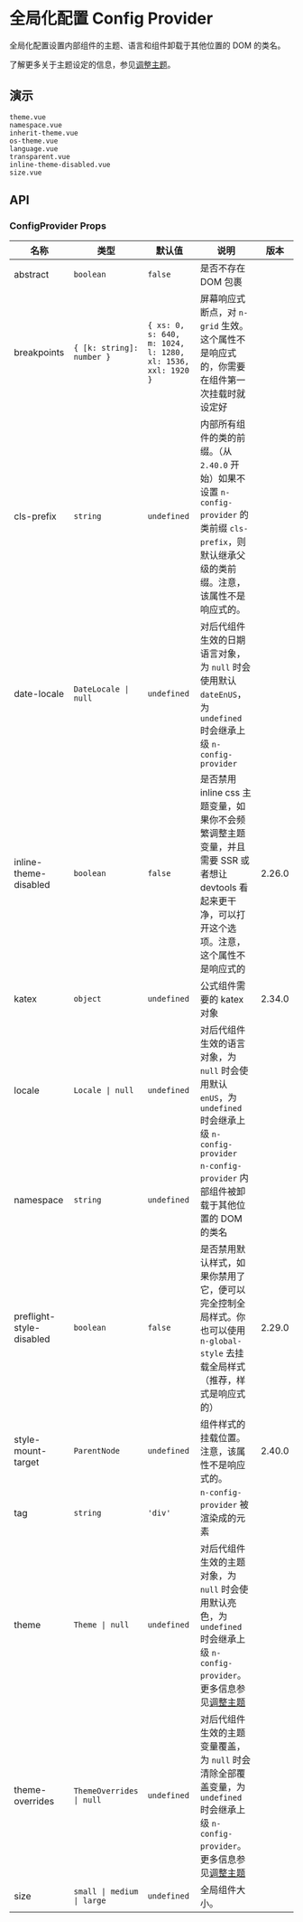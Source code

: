 # 全局化配置 Config Provider

全局化配置设置内部组件的主题、语言和组件卸载于其他位置的 DOM 的类名。

了解更多关于主题设定的信息，参见[调整主题](../docs/customize-theme)。

## 演示

```demo
theme.vue
namespace.vue
inherit-theme.vue
os-theme.vue
language.vue
transparent.vue
inline-theme-disabled.vue
size.vue
```

## API

### ConfigProvider Props

| 名称 | 类型 | 默认值 | 说明 | 版本 |
| --- | --- | --- | --- | --- |
| abstract | `boolean` | `false` | 是否不存在 DOM 包裹 |  |
| breakpoints | `{ [k: string]: number }` | `{ xs: 0, s: 640, m: 1024, l: 1280, xl: 1536, xxl: 1920 }` | 屏幕响应式断点，对 `n-grid` 生效。这个属性不是响应式的，你需要在组件第一次挂载时就设定好 |  |
| cls-prefix | `string` | `undefined` | 内部所有组件的类的前缀。（从 `2.40.0` 开始）如果不设置 `n-config-provider` 的类前缀 `cls-prefix`，则默认继承父级的类前缀。注意，该属性不是响应式的。 |  |
| date-locale | `DateLocale \| null` | `undefined` | 对后代组件生效的日期语言对象，为 `null` 时会使用默认 `dateEnUS`，为 `undefined` 时会继承上级 `n-config-provider` |  |
| inline-theme-disabled | `boolean` | `false` | 是否禁用 inline css 主题变量，如果你不会频繁调整主题变量，并且需要 SSR 或者想让 devtools 看起来更干净，可以打开这个选项。注意，这个属性不是响应式的 | 2.26.0 |
| katex | `object` | `undefined` | 公式组件需要的 katex 对象 | 2.34.0 |
| locale | `Locale \| null` | `undefined` | 对后代组件生效的语言对象，为 `null` 时会使用默认 `enUS`，为 `undefined` 时会继承上级 `n-config-provider` |  |
| namespace | `string` | `undefined` | `n-config-provider` 内部组件被卸载于其他位置的 DOM 的类名 |  |
| preflight-style-disabled | `boolean` | `false` | 是否禁用默认样式，如果你禁用了它，便可以完全控制全局样式。你也可以使用 `n-global-style` 去挂载全局样式（推荐，样式是响应式的） | 2.29.0 |
| style-mount-target | `ParentNode` | `undefined` | 组件样式的挂载位置。注意，该属性不是响应式的。 | 2.40.0 |
| tag | `string` | `'div'` | `n-config-provider` 被渲染成的元素 |  |
| theme | `Theme \| null` | `undefined` | 对后代组件生效的主题对象，为 `null` 时会使用默认亮色，为 `undefined` 时会继承上级 `n-config-provider`。更多信息参见[调整主题](../docs/customize-theme) |  |
| theme-overrides | `ThemeOverrides \| null` | `undefined` | 对后代组件生效的主题变量覆盖，为 `null` 时会清除全部覆盖变量，为 `undefined` 时会继承上级 `n-config-provider`。更多信息参见[调整主题](../docs/customize-theme) |  |
| size | `small \| medium \| large` | `undefined` | 全局组件大小。 |  |
